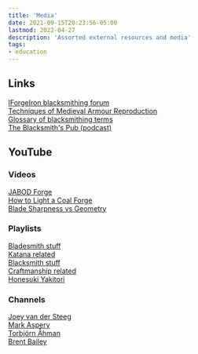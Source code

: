 ```yaml
---
title: 'Media'
date: 2021-09-15T20:23:56-05:00
lastmod: 2022-04-27
description: 'Assorted external resources and media'
tags:
- education
---
```

## Links
[IForgeIron blacksmithing forum](https://www.iforgeiron.com/)\
[Techniques of Medieval Armour Reproduction](http://libgen.rs/search.php?req=Brian+Price+Techniques+Of+Medieval+Armour+Reproduction%3A+The+14th+Century)\
[Glossary of blacksmithing terms](http://www.anvilfire.com/FAQs/glos_faq_trans_index.htm)\
[The Blacksmith's Pub (podcast)](https://theblacksmithspub.com/)

## YouTube
### Videos
[JABOD Forge](https://www.youtube.com/watch?v=m-R6iY-mY-Y)\
[How to Light a Coal Forge](https://www.youtube.com/watch?v=Jwuu_mF9WMg)\
[Blade Sharpness vs Geometry](https://youtu.be/7J5nYBPvMgU)

### Playlists
[Bladesmith stuff](https://www.youtube.com/playlist?list=PLvQwRbvPS1_i9uX18LavF3wpirIHEbyQa)\
[Katana related](https://www.youtube.com/playlist?list=PLvQwRbvPS1_g4AtyTISdkCs81XEqDJFN-)\
[Blacksmith stuff](https://www.youtube.com/playlist?list=PLvQwRbvPS1_hUfbtSjjQlyIeo-797TLJn)\
[Craftmanship related](https://www.youtube.com/playlist?list=PLvQwRbvPS1_jVjhdxffmKVn6OlucXsgO4)\
[Honesuki Yakitori](https://www.youtube.com/playlist?list=PLvQwRbvPS1_gpUtlSxivwgQwwo08bZz5M)

### Channels
[Joey van der Steeg](https://www.youtube.com/channel/UCQXBXA3pXM5A-skemMLMrug)\
[Mark Aspery](https://www.youtube.com/user/MarkAspery)\
[Torbjörn Åhman](https://www.youtube.com/user/torbjornahman)\
[Brent Bailey](https://www.youtube.com/channel/UCmJ3R3FIdB247BBCNWqVkPQ)
